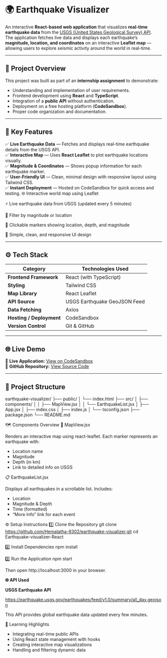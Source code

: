 # 🌍 Earthquake Visualizer

An interactive **React-based web application** that visualizes **real-time earthquake data** from the [USGS (United States Geological Survey) API](https://earthquake.usgs.gov/earthquakes/feed/v1.0/geojson.php).  
The application fetches live data and displays each earthquake’s **magnitude, location, and coordinates** on an interactive **Leaflet map** — allowing users to explore seismic activity around the world in real-time.

---

## 🚀 Project Overview

This project was built as part of an **internship assignment** to demonstrate:

- Understanding and implementation of user requirements.
- Frontend development using **React** and **TypeScript**.
- Integration of a **public API** without authentication.
- Deployment on a free hosting platform (**CodeSandbox**).
- Proper code organization and documentation.

---

## 🧠 Key Features

✅ **Live Earthquake Data** — Fetches and displays real-time earthquake details from the USGS API.  
✅ **Interactive Map** — Uses **React Leaflet** to plot earthquake locations visually.  
✅ **Magnitude & Coordinates** — Shows popup information for each earthquake marker.  
✅ **User-Friendly UI** — Clean, minimal design with responsive layout using Tailwind CSS.  
✅ **Instant Deployment** — Hosted on CodeSandbox for quick access and testing.
🌐 Interactive world map using Leaflet

⚡ Live earthquake data from USGS (updated every 5 minutes)

🔎 Filter by magnitude or location

🧭 Clickable markers showing location, depth, and magnitude

💅 Simple, clean, and responsive UI design

---

## ⚙️ Tech Stack

| Category                 | Technologies Used            |
| ------------------------ | ---------------------------- |
| **Frontend Framework**   | React (with TypeScript)      |
| **Styling**              | Tailwind CSS                 |
| **Map Library**          | React Leaflet                |
| **API Source**           | USGS Earthquake GeoJSON Feed |
| **Data Fetching**        | Axios                        |
| **Hosting / Deployment** | CodeSandbox                  |
| **Version Control**      | Git & GitHub                 |

---

## 🌐 Live Demo

🔗 **Live Application:** [View on CodeSandbox](https://codesandbox.io/)  
🔗 **GitHub Repository:** [View Source Code](https://github.com/Hemalatha-9302/Earthquake-visualizer-React)

---

## 🧩 Project Structure

earthquake-visualizer/
├── public/
│ └── index.html
├── src/
│ ├── components/
│ │ ├── MapView.jsx
│ │ └── EarthquakeList.jsx
│ ├── App.jsx
│ ├── index.css
│ ├── index.js
│ └── tsconfig.json
├── package.json
└── README.md

🗺️ Components Overview
📍 MapView.jsx

Renders an interactive map using react-leaflet.
Each marker represents an earthquake with:

- Location name
- Magnitude
- Depth (in km)
- Link to detailed info on USGS

📋 EarthquakeList.jsx

Displays all earthquakes in a scrollable list.
Includes:

- Location
- Magnitude & Depth
- Time (formatted)
- “More Info” link for each event

⚙️ Setup Instructions
1️⃣ Clone the Repository
git clone https://github.com/Hemalatha-9302/earthquake-visualizer.git
cd Earthquake-visualizer-React

2️⃣ Install Dependencies
npm install

3️⃣ Run the Application
npm start

Then open http://localhost:3000
in your browser.

**🌐 API Used**

**USGS Earthquake API**

https://earthquake.usgs.gov/earthquakes/feed/v1.0/summary/all_day.geojson

This API provides global earthquake data updated every few minutes.

🧠 Learning Highlights

- Integrating real-time public APIs
- Using React state management with hooks
- Creating interactive map visualizations
- Handling and filtering dynamic data

